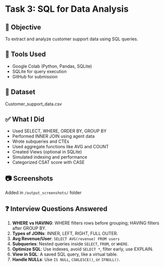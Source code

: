 # Task 3: SQL for Data Analysis

## 📌 Objective
To extract and analyze customer support data using SQL queries.

## 🔧 Tools Used
- Google Colab (Python, Pandas, SQLite)
- SQLite for query execution
- GitHub for submission

## 📁 Dataset
Customer_support_data.csv

## ✅ What I Did
- Used SELECT, WHERE, ORDER BY, GROUP BY
- Performed INNER JOIN using agent data
- Wrote subqueries and CTEs
- Used aggregate functions like AVG and COUNT
- Created Views (optional in SQLite)
- Simulated indexing and performance
- Categorized CSAT score with CASE

## 📷 Screenshots
Added in `/output_screenshots/` folder

## ❓ Interview Questions Answered
1. **WHERE vs HAVING**: WHERE filters rows before grouping; HAVING filters after GROUP BY.
2. **Types of JOINs**: INNER, LEFT, RIGHT, FULL OUTER.
3. **Avg Revenue/User**: `SELECT AVG(revenue) FROM users`
4. **Subqueries**: Nested queries inside `SELECT`, `FROM`, or `WHERE`.
5. **Optimize SQL**: Use indexes, avoid `SELECT *`, filter early, use EXPLAIN.
6. **View in SQL**: A saved SQL query, like a virtual table.
7. **Handle NULLs**: Use `IS NULL`, `COALESCE()`, or `IFNULL()`.
